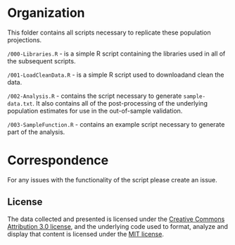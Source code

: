 # Organization

This folder contains all scripts necessary to replicate these population projections.

`/000-Libraries.R` - is a simple R script containing the libraries used in all of the subsequent scripts.

`/001-LoadCleanData.R` - is a simple R script used to downloadand clean the data.

`/002-Analysis.R` - contains the script necessary to generate `sample-data.txt`. It also contains all of the post-processing of the underlying population estimates for use in the out-of-sample validation.

`/003-SampleFunction.R` - contains an example script necessary to generate part of the analysis. 

# Correspondence
For any issues with the functionality of the script please create an issue.

## License
The data collected and presented is licensed under the [Creative Commons Attribution 3.0 license](http://creativecommons.org/licenses/by/3.0/us/deed.en_US), and the underlying code used to format, analyze and display that content is licensed under the [MIT license](http://opensource.org/licenses/mit-license.php).
